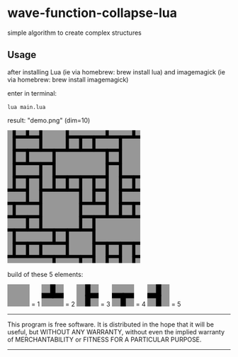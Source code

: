 # wave-function-collapse-lua
simple algorithm to create complex structures

## Usage

after installing Lua (ie via homebrew: brew install lua)
and imagemagick (ie via homebrew: brew install imagemagick)

enter in terminal: 
```
lua main.lua
```
result: "demo.png" (dim=10)
<div align="left"><img src="/resources/demo.png" width="300px"</img></div> 



build of these 5 elements:

![](tileSet/blank.png) = 1 
![](tileSet/up.png) = 2
![](tileSet/right.png) = 3
![](tileSet/down.png) = 4
![](tileSet/left.png) = 5
*************
This program is free software. It is distributed in the hope that it will be useful, but WITHOUT ANY WARRANTY, without even the implied warranty of MERCHANTABILITY or FITNESS FOR A PARTICULAR PURPOSE. 
*************
